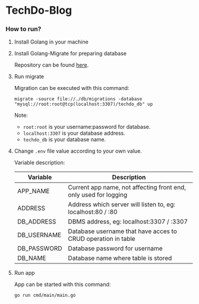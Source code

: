 # TechDo-Blog

### How to run?

1. Install Golang in your machine
2. Install Golang-Migrate for preparing database

    Repository can be found [here](https://github.com/golang-migrate/migrate).
3. Run migrate

    Migration can be executed with this command:

    ``` migrate -source file://./db/migrations -database "mysql://root:root@tcp(localhost:3307)/techdo_db" up ```

    Note:
    - `root:root` is your username:password for database.
    - `localhost:3307` is your database address.
    - `techdo_db` is your database name.

3. Change `.env` file value according to your own value.

    Variable description:
    
    | Variable    | Description                                                        |
    | ----------- | ------------------------------------------------------------------ |
    | APP_NAME    | Current app name, not affecting front end, only used for logging   |
    | ADDRESS     | Address which server will listen to, eg: localhost:80 / :80        |
    | DB_ADDRESS  | DBMS address, eg: localhost:3307 / :3307                           |
    | DB_USERNAME | Database username that have acces to CRUD operation in table       |
    | DB_PASSWORD | Database password for username                                     |
    | DB_NAME     | Database name where table is stored                                |

4. Run app

    App can be started with this command:
    
    ``` go run cmd/main/main.go ```